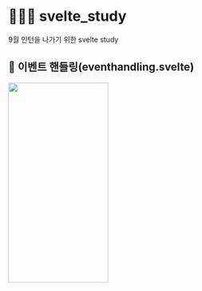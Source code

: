 # 👩🏻‍💻 svelte_study
9월 인턴을 나가기 위한 svelte study

## 📌 이벤트 핸들링(eventhandling.svelte)
<img src="https://github.com/JooHyeonKim/svelte_study/assets/56497471/93c950a2-fb4a-4d1d-a5db-c8033375ceb1"  width="200" height="400"/>
